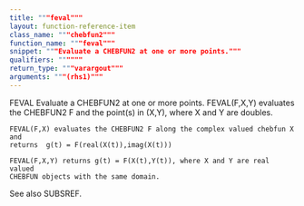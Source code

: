 ```yaml
---
title: """feval"""
layout: function-reference-item
class_name: """chebfun2"""
function_name: """feval"""
snippet: """Evaluate a CHEBFUN2 at one or more points."""
qualifiers: """"""
return_type: """varargout"""
arguments: """(rhs1)"""
---
```


 FEVAL  Evaluate a CHEBFUN2 at one or more points.
    FEVAL(F,X,Y) evaluates the CHEBFUN2 F and the point(s) in (X,Y), where X and
    Y are doubles.
 
    FEVAL(F,X) evaluates the CHEBFUN2 F along the complex valued chebfun X and
    returns  g(t) = F(real(X(t)),imag(X(t)))
 
    FEVAL(F,X,Y) returns g(t) = F(X(t),Y(t)), where X and Y are real valued
    CHEBFUN objects with the same domain.
 
  See also SUBSREF.
